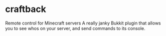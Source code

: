 # craftback
Remote control for Minecraft servers
A really janky Bukkit plugin that allows you to see whos on your server, and send commands to its console.
